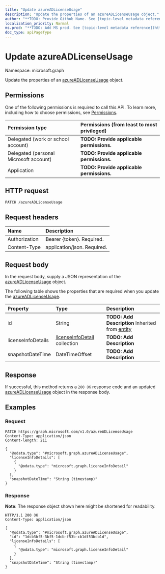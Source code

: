 ```yaml
---
title: "Update azureADLicenseUsage"
description: "Update the properties of an azureADLicenseUsage object."
author: "**TODO: Provide Github Name. See [topic-level metadata reference](https://msgo.azurewebsites.net/add/document/guidelines/metadata.html#topic-level-metadata)**"
localization_priority: Normal
ms.prod: "**TODO: Add MS prod. See [topic-level metadata reference](https://msgo.azurewebsites.net/add/document/guidelines/metadata.html#topic-level-metadata)**"
doc_type: apiPageType
---
```


# Update azureADLicenseUsage
Namespace: microsoft.graph



Update the properties of an [azureADLicenseUsage](../resources/azureadlicenseusage.md) object.

## Permissions
One of the following permissions is required to call this API. To learn more, including how to choose permissions, see [Permissions](/graph/permissions-reference).

|Permission type|Permissions (from least to most privileged)|
|:---|:---|
|Delegated (work or school account)|**TODO: Provide applicable permissions.**|
|Delegated (personal Microsoft account)|**TODO: Provide applicable permissions.**|
|Application|**TODO: Provide applicable permissions.**|

## HTTP request

<!-- {
  "blockType": "ignored"
}
-->
``` http
PATCH /azureADLicenseUsage
```

## Request headers
|Name|Description|
|:---|:---|
|Authorization|Bearer {token}. Required.|
|Content-Type|application/json. Required.|

## Request body
In the request body, supply a JSON representation of the [azureADLicenseUsage](../resources/azureadlicenseusage.md) object.

The following table shows the properties that are required when you update the [azureADLicenseUsage](../resources/azureadlicenseusage.md).

|Property|Type|Description|
|:---|:---|:---|
|id|String|**TODO: Add Description** Inherited from [entity](../resources/entity.md)|
|licenseInfoDetails|[licenseInfoDetail](../resources/licenseinfodetail.md) collection|**TODO: Add Description**|
|snapshotDateTime|DateTimeOffset|**TODO: Add Description**|



## Response

If successful, this method returns a `200 OK` response code and an updated [azureADLicenseUsage](../resources/azureadlicenseusage.md) object in the response body.

## Examples

### Request
<!-- {
  "blockType": "request",
  "name": "update_azureadlicenseusage"
}
-->
``` http
PATCH https://graph.microsoft.com/v1.0/azureADLicenseUsage
Content-Type: application/json
Content-length: 211

{
  "@odata.type": "#microsoft.graph.azureADLicenseUsage",
  "licenseInfoDetails": [
    {
      "@odata.type": "microsoft.graph.licenseInfoDetail"
    }
  ],
  "snapshotDateTime": "String (timestamp)"
}
```


### Response
**Note:** The response object shown here might be shortened for readability.
<!-- {
  "blockType": "response",
  "truncated": true
}
-->
``` http
HTTP/1.1 200 OK
Content-Type: application/json

{
  "@odata.type": "#microsoft.graph.azureADLicenseUsage",
  "id": "1dcb3bf5-3bf5-1dcb-f53b-cb1df53bcb1d",
  "licenseInfoDetails": [
    {
      "@odata.type": "microsoft.graph.licenseInfoDetail"
    }
  ],
  "snapshotDateTime": "String (timestamp)"
}
```

